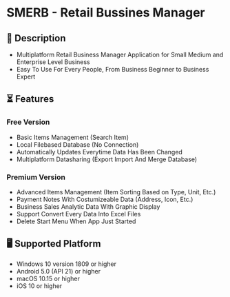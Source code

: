 # SMERB - Retail Bussines Manager

## 📝 Description
- Multiplatform Retail Business Manager Application for Small Medium and Enterprise Level Business
- Easy To Use For Every People, From Business Beginner to Business Expert

## ⏳ Features
### Free Version
- Basic Items Management (Search Item)
- Local Filebased Database (No Connection)
- Automatically Updates Everytime Data Has Been Changed
- Multiplatform Datasharing (Export Import And Merge Database)
  
### Premium Version
- Advanced Items Management (Item Sorting Based on Type, Unit, Etc.)
- Payment Notes With Costumizeable Data (Address, Icon, Etc.)
- Business Sales Analytic Data With Graphic Display
- Support Convert Every Data Into Excel Files
- Delete Start Menu When App Just Started

## 🖥️ Supported Platform
- Windows 10 version 1809 or higher
- Android 5.0 (API 21) or higher
- macOS 10.15 or higher
- iOS 10 or higher
